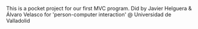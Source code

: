 This is a pocket project for our first MVC program.
Did by Javier Helguera & Álvaro Velasco for 'person-computer interaction' @ Universidad de Valladolid
